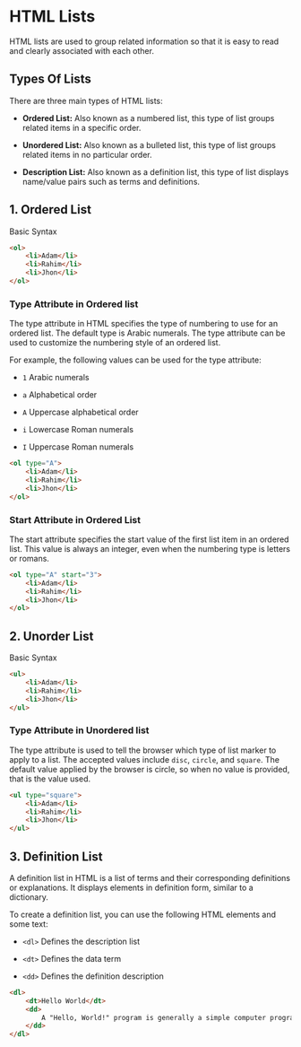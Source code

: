 # HTML Lists

HTML lists are used to group related information so that it is easy to read and clearly associated with each other.

## Types Of Lists

There are three main types of HTML lists:

* **Ordered List:**
Also known as a numbered list, this type of list groups related items in a specific order.

* **Unordered List:**
Also known as a bulleted list, this type of list groups related items in no particular order.

* **Description List:**
Also known as a definition list, this type of list displays name/value pairs such as terms and definitions.


## 1. Ordered List

Basic Syntax

```html
<ol>
    <li>Adam</li>
    <li>Rahim</li>
    <li>Jhon</li>
</ol>
```

### Type Attribute in Ordered list

The type attribute in HTML specifies the type of numbering to use for an ordered list. The default type is Arabic numerals. 
The type attribute can be used to customize the numbering style of an ordered list. 

For example, the following values can be used for the type attribute:

* `1` Arabic numerals

* `a` Alphabetical order
* `A` Uppercase alphabetical order
* `i` Lowercase Roman numerals
* `I` Uppercase Roman numerals

```html
<ol type="A">
    <li>Adam</li>
    <li>Rahim</li>
    <li>Jhon</li>
</ol>
```

### Start Attribute in Ordered List

The start attribute specifies the start value of the first list item in an ordered list. This value is always an integer, even when the numbering type is letters or romans.

```html
<ol type="A" start="3">
    <li>Adam</li>
    <li>Rahim</li>
    <li>Jhon</li>
</ol>
```

## 2. Unorder List

Basic Syntax

```html
<ul>
    <li>Adam</li>
    <li>Rahim</li>
    <li>Jhon</li>
</ul>
```

### Type Attribute in Unordered list

The type attribute is used to tell the browser which type of list marker to apply to a list. The accepted values include `disc`, `circle`, and `square`. The default value applied by the browser is circle, so when no value is provided, that is the value used.

```html
<ul type="square">
    <li>Adam</li>
    <li>Rahim</li>
    <li>Jhon</li>
</ul>
```

## 3. Definition List

A definition list in HTML is a list of terms and their corresponding definitions or explanations. It displays elements in definition form, similar to a dictionary. 

To create a definition list, you can use the following HTML elements and some text:

* `<dl>` Defines the description list

* `<dt>` Defines the data term
* `<dd>` Defines the definition description

```html
<dl>
    <dt>Hello World</dt>
    <dd>
        A "Hello, World!" program is generally a simple computer program which outputs (or displays) to the screen (often the console) a message similar to "Hello, World!" while ignoring any user input.
    </dd>
</dl>
```